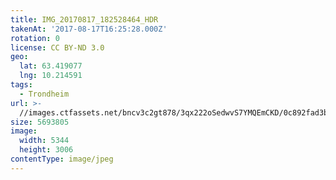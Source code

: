 ```yaml
---
title: IMG_20170817_182528464_HDR
takenAt: '2017-08-17T16:25:28.000Z'
rotation: 0
license: CC BY-ND 3.0
geo:
  lat: 63.419077
  lng: 10.214591
tags:
  - Trondheim
url: >-
  //images.ctfassets.net/bncv3c2gt878/3qx222oSedwvS7YMQEmCKD/0c892fad3b4af2d25e1cf3f4e45bb20c/img_20170817_182528464_hdr_36589301076_o
size: 5693805
image:
  width: 5344
  height: 3006
contentType: image/jpeg
---
```



